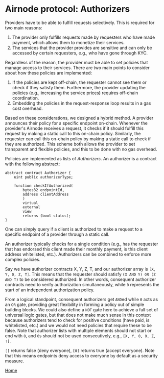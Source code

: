 # Airnode protocol: Authorizers

Providers have to be able to fulfill requests selectively.
This is required for two main reasons:

1. The provider only fulfills requests made by requesters who have made payment, which allows them to monetize their services.
2. The services that the provider provides are sensitive and can only be accessed by certain requesters, e.g., who have gone through KYC.

Regardless of the reason, the provider must be able to set policies that manage access to their services.
There are two main points to consider about how these policies are implemented:

1. If the policies are kept off-chain, the requester cannot see them or check if they satisfy them.
Furthermore, the provider updating the policies (e.g., increasing the service prices) requires off-chain coordination.
2. Embedding the policies in the request-response loop results in a gas cost overhead.

Based on these considerations, we designed a hybrid method.
A provider announces their policy for a specific endpoint on-chain.
Whenever the provider's Airnode receives a request, it checks if it should fulfill this request by making a static call to this on-chain policy.
Similarly, the requester can call this on-chain policy by making a static call to check if they are authorized.
This scheme both allows the provider to set transparent and flexible policies, and this to be done with no gas overhead.

Policies are implemented as lists of *Authorizers*.
An authorizer is a contract with the following abstract:

```solidity
abstract contract Authorizer {
    uint public authorizerType;

    function checkIfAuthorized(
        bytes32 endpointId,
        address clientAddress
        )
        virtual
        external
        view
        returns (bool status);
}
```

One can simply query if a client is authorized to make a request to a specific endpoint of a provider through a static call.

An authorizer typically checks for a single condition (e.g., has the requester that has endorsed this client made their monthly payment, is this client address whitelisted, etc.).
Authorizers can be combined to enforce more complex policies.

Say we have authorizer contracts X, Y, Z, T, and our authorizer array is `[X, Y, 0, Z, T]`.
This means that the requester should satisfy `(X AND Y) OR (Z AND T)` to be considered authorized.
In other words, consequent authorizer contracts need to verify authorization simultaneously, while `0` represents the start of an independent authorization policy.

From a logical standpoint, consequent authorizers get `AND`ed while `0` acts as an `OR` gate, providing great flexibility in forming a policy out of simple building blocks.
We could also define a `NOT` gate here to achieve a full set of universal logic gates, but that does not make much sense in this context because authorizers tend to check for positive conditions (have paid, is whitelisted, etc.) and we would not need policies that require these to be false.
Note that authorizer lists with multiple elements should not start or end with `0`, and `0`s should not be used consecutively, e.g., `[X, Y, 0, 0, Z, T]`.

`[]` returns false (deny everyone), `[0]` returns true (accept everyone).
Note that this means endpoints deny access to everyone by default as a security measure.

[Home](/README.md#contents)
